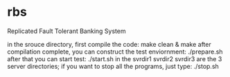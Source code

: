 # rbs
Replicated Fault Tolerant Banking System

in the srouce directory, first compile the code:
make clean & make
after compilation complete, you can construct the test enviornment:
./prepare.sh
after that you can start test:
./start.sh 
in the svrdir1 svrdir2 svrdir3 are the 3 server directories;
if you want to stop all the programs, just type:
./stop.sh
